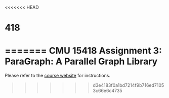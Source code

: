 <<<<<<< HEAD
# 418
=======
CMU 15418 Assignment 3: ParaGraph: A Parallel Graph Library
=========================================================================

Please refer to the [course website](http://15418.courses.cs.cmu.edu/spring2016/article/9) for instructions.
>>>>>>> d3e4183f0a1bd7214f9b716ed71053c66e6c4735
